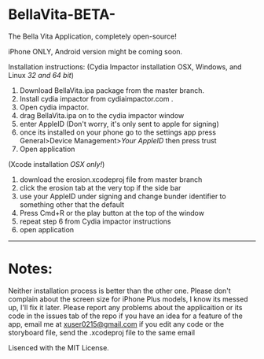# BellaVita-BETA-
The Bella Vita Application, completely open-source!

iPhone ONLY, Android version might be coming soon.

Installation instructions:
(Cydia Impactor installation OSX, Windows, and Linux *32 and 64 bit*)
1. Download BellaVita.ipa package from the master branch.
2. Install cydia impactor from cydiaimpactor.com .
3. Open cydia impactor.
4. drag BellaVita.ipa on to the cydia impactor window
5. enter AppleID (Don't worry, it's only sent to apple for signing)
6. once its installed on your phone go to the settings app press General>Device Management>*Your AppleID* then press trust
7. Open application

(Xcode installation *OSX only!*)
1. download the erosion.xcodeproj file from master branch
2. click the erosion tab at the very top if the side bar
3. use your AppleID under signing and change bunder identifier to something other that the default
4. Press Cmd+R or the play button at the top of the window
5. repeat step 6 from Cydia impactor instructions
6. open application
----------------------------------------------------------------------------------------------------------------
# Notes:
  Neither installation process is better than the other one.
  Please don't complain about the screen size for iPhone Plus models, I know its messed up, I'll fix it later.
  Please report any problems about the applicaition or its code in the issues tab of the repo
  if you have an idea for a feature of the app, email me at xuser0215@gmail.com
  if you edit any code or the storyboard file, send the .xcodeproj file to the same email
  
  Lisenced with the MIT License.
